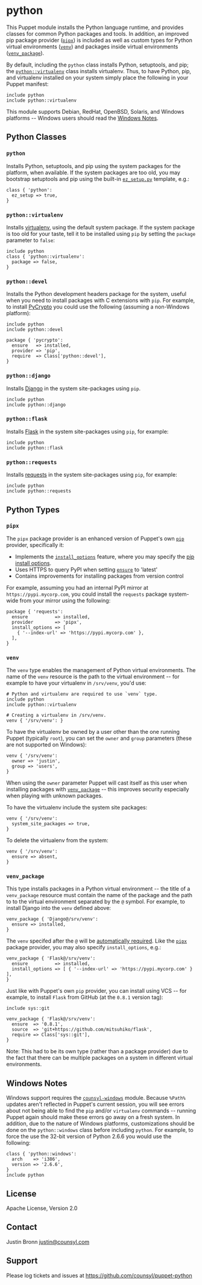 python
======

This Puppet module installs the Python language runtime, and provides classes
for common Python packages and tools.  In addition, an improved pip package
provider ([`pipx`](#pipx)) is included as well as custom types for Python
virtual environments ([`venv`](#venv)) and packages inside virtual environments
([`venv_package`](#venv_package)).


By default, including the `python` class installs Python, setuptools, and pip;
the [`python::virtualenv`](#pythonvirtualenv) class installs virtualenv.
Thus, to have Python, pip, and virtualenv installed on your system simply
place the following in your Puppet manifest:

```puppet
include python
include python::virtualenv
```

This module supports Debian, RedHat, OpenBSD, Solaris, and Windows platforms
-- Windows users should read the [Windows Notes](#windows-notes).

Python Classes
--------------

### `python`

Installs Python, setuptools, and pip using the system packages for the
platform, when available.  If the system packages are too old, you may
bootstrap setuptools and pip using the built-in
[`ez_setup.py`](https://bitbucket.org/pypa/setuptools/raw/bootstrap/ez_setup.py)
template, e.g.:

```puppet
class { 'python':
  ez_setup => true,
}
```

### `python::virtualenv`

Installs [virtualenv](http://www.virtualenv.org), using the default system
package.  If the system package is too old for your taste, tell it to be
installed using `pip` by setting the `package` parameter to `false`:

```puppet
include python
class { 'python::virtualenv':
  package => false,
}
```

### `python::devel`

Installs the Python development headers package for the system, useful
when you need to install packages with C extensions with `pip`.  For
example, to install [PyCrypto](https://www.dlitz.net/software/pycrypto/)
you could use the following (assuming a non-Windows platform):

```puppet
include python
include python::devel

package { 'pycrypto':
  ensure   => installed,
  provider => 'pip',
  require  => Class['python::devel'],
}
```

### `python::django`

Installs [Django](https://www.djangoproject.com) in the system site-packages using `pip`.

```puppet
include python
include python::django
```

### `python::flask`

Installs [Flask](http://flask.readthedocs.org) in the system site-packages using `pip`, for example:

```puppet
include python
include python::flask
```

### `python::requests`

Installs [requests](http://requests.readthedocs.org/) in the system site-packages using `pip`, for example:

```puppet
include python
include python::requests
```

Python Types
------------

### `pipx`

The `pipx` package provider is an enhanced version of Puppet's own
[`pip`](http://docs.puppetlabs.com/references/latest/type.html#package-provider-pip)
provider, specifically it:

* Implements the [`install_options`](http://docs.puppetlabs.com/references/latest/type.html#package-attribute-install-options) feature,
  where you may specify the [pip install options](http://pip.readthedocs.org/en/latest/reference/pip_install.html#options).
* Uses HTTPS to query PyPI when setting [`ensure`](http://docs.puppetlabs.com/references/latest/type.html#package-attribute-ensure) to 'latest'
* Contains improvements for installing packages from version control

For example, assuming you had an internal PyPI mirror at
`https://pypi.mycorp.com`, you could install the `requests` package system-wide
from your mirror using the following:

```puppet
package { 'requests':
  ensure          => installed,
  provider        => 'pipx',
  install_options => [
    { '--index-url' => 'https://pypi.mycorp.com' },
  ],
}
```

### `venv`

The `venv` type enables the management of Python virtual environments.
The name of the `venv` resource is the path to the virtual environment
-- for example to have your virtualenv in `/srv/venv`, you'd use:

```puppet
# Python and virtualenv are required to use `venv` type.
include python
include python::virtualenv

# Creating a virtualenv in /srv/venv.
venv { '/srv/venv': }
```

To have the virtualenv be owned by a user other than the one running
Puppet (typically `root`), you can set the `owner` and `group` parameters
(these are not supported on Windows):

```puppet
venv { '/srv/venv':
  owner => 'justin',
  group => 'users',
}
```

When using the `owner` parameter Puppet will cast itself
as this user when installing packages with [`venv_package`](#venv_package)
-- this improves security especially when playing with unknown packages.

To have the virtualenv include the system site packages:

```puppet
venv { '/srv/venv':
  system_site_packages => true,
}
```

To delete the virtualenv from the system:

```puppet
venv { '/srv/venv':
  ensure => absent,
}
```

### `venv_package`

This type installs packages in a Python virtual environment -- the title of
a `venv_package` resource must contain the name of the package and the path
to to the virtual environment separated by the `@` symbol.  For example,
to install Django into the `venv` defined above:

```puppet
venv_package { 'Django@/srv/venv':
  ensure => installed,
}
```

The `venv` specifed after the `@` will be [automatically required](http://docs.puppetlabs.com/learning/ordering.html#autorequire).
Like the [`pipx`](#pipx) package provider, you may also specify `install_options`, e.g.:

```puppet
venv_package { 'Flask@/srv/venv':
  ensure          => installed,
  install_options => [ { '--index-url' => 'https://pypi.mycorp.com' } ],
}
```

Just like with Puppet's own `pip` provider, you can install using VCS --
for example, to install `Flask` from GitHub (at the `0.8.1` version tag):

```puppet
include sys::git

venv_package { 'Flask@/srv/venv':
  ensure  => '0.8.1',
  source  => 'git+https://github.com/mitsuhiko/flask',
  require => Class['sys::git'],
}
```

Note: This had to be its own type (rather than a package provider)
due to the fact that there can be multiple packages on a system in
different virtual environments.

Windows Notes
-------------

Windows support requires the [`counsyl-windows`](https://github.com/counsyl/puppet-windows)
module.  Because `%Path%` updates aren't reflected in Puppet's current session,
you will see errors about not being able to find the `pip` and/or `virtualenv`
commands -- running Puppet again should make these errors go away on a fresh
system.  In addition, due to the nature of Windows platforms, customizations
should be done on the `python::windows` class before including `python`.
For example, to force the use the 32-bit version of Python 2.6.6 you would
use the following:

```puppet
class { 'python::windows':
  arch    => 'i386',
  version => '2.6.6',
}
include python
```

License
-------

Apache License, Version 2.0

Contact
-------

Justin Bronn <justin@counsyl.com>

Support
-------

Please log tickets and issues at https://github.com/counsyl/puppet-python
